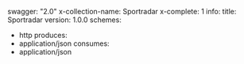 swagger: "2.0"
x-collection-name: Sportradar
x-complete: 1
info:
  title: Sportradar
  version: 1.0.0
schemes:
- http
produces:
- application/json
consumes:
- application/json